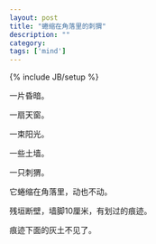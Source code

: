 ```yaml
---
layout: post
title: "蜷缩在角落里的刺猬"
description: ""
category: 
tags: ['mind']
---
```

{% include JB/setup %}

一片昏暗。

一扇天窗。

一束阳光。

一些土墙。

一只刺猬。

它蜷缩在角落里，动也不动。

残垣断壁，墙脚10厘米，有划过的痕迹。

痕迹下面的灰土不见了。
